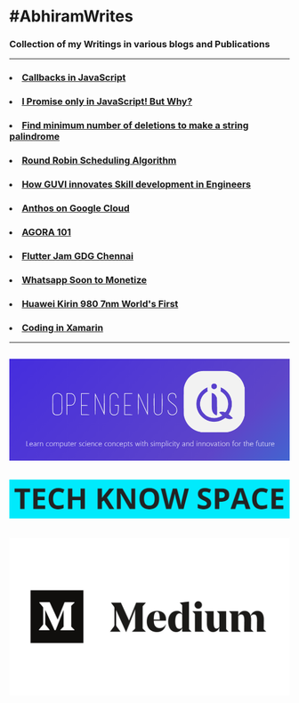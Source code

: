 # #AbhiramWrites
### Collection of my Writings in various blogs and Publications
***
### <li> [Callbacks in JavaScript](https://iq<li>opengenus<li>org/callbacks-in-javascript/)
### <li> [I Promise only in JavaScript! But Why?](https://iq<li>opengenus<li>org/promises-in-javascript/)
### <li> [Find minimum number of deletions to make a string palindrome](https://iq<li>opengenus<li>org/minimum-deletions-to-make-string-palindrome/)
### <li> [Round Robin Scheduling Algorithm](https://iq<li>opengenus<li>org/round-robin-scheduling/)
### <li> [How GUVI innovates Skill development in Engineers](https://medium<li>com/@abhiram<li>reddy/guvi-df9154e3593c)
### <li> [Anthos on Google Cloud](https://www<li>linkedin<li>com/posts/abhiramreddyduggempudi_google-gcp-googlecloud-activity-6613328545395601408-frDm)
### <li> [AGORA 101](https://medium<li>com/fnplus/agora-101-4805256a25ff)
### <li> [Flutter Jam GDG Chennai](https://medium<li>com/fnplus/flutter-jam-gdgchennai-b36f8539c7fb)
### <li> [Whatsapp Soon to Monetize](https://medium<li>com/@abhiramreddy31/whatsapp-soon-to-monetize-46760f362c4c)
### <li> [Huawei Kirin 980 7nm World's First](https://techknowspace<li>wordpress<li>com/2018/08/31/huawei-kirin-980-worlds-first-7nm-commercial-chipset-big-threat-to-snapdragon/)
### <li> [Coding in Xamarin ](https://techknowspace<li>wordpress<li>com/2018/09/03/code-your-app-in-xamarin-and-delpoy-in-iosandroid-and-windows/)

***
## [![open genus logo](/Images/opengenus.PNG)](https://iq.opengenus.org/author/abhiram/)
## [![techknowspace logo](/Images/techknowspace.PNG)](https://techknowspace.wordpress.com/author/abhiramreddy31/)
## [![medium logo](https://github.com/AbhiramReddyD/AbhiramWrites/blob/master/Images/medium.jpeg)](https://medium.com/@abhiram.reddy)
